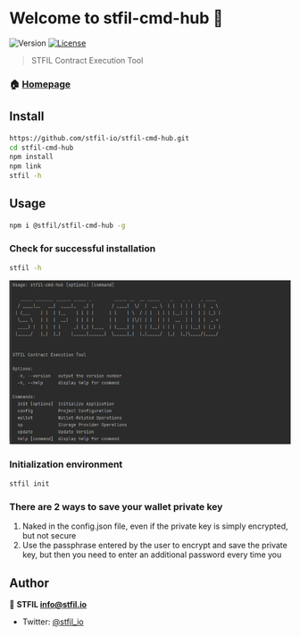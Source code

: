 # Welcome to stfil-cmd-hub 👋
![Version](https://img.shields.io/badge/version-1.1.1-blue.svg?cacheSeconds=2592000)
[![License](https://img.shields.io/badge/License-Apache%202.0-blue.svg)](https://opensource.org/licenses/Apache-2.0)

> STFIL Contract Execution Tool

### 🏠 [Homepage](https://stfil.io)

## Install

```sh
https://github.com/stfil-io/stfil-cmd-hub.git
cd stfil-cmd-hub
npm install
npm link
stfil -h
```

## Usage

```sh
npm i @stfil/stfil-cmd-hub -g
```
### Check for successful installation
```sh
stfil -h
```

![img.png](img.png)

### Initialization environment
```sh
stfil init
```

### There are 2 ways to save your wallet private key
1. Naked in the config.json file, even if the private key is simply encrypted, but not secure
2. Use the passphrase entered by the user to encrypt and save the private key, but then you need to enter an additional password every time you

## Author

👤 **STFIL <info@stfil.io>**

* Twitter: [@stfil\_io](https://twitter.com/stfil\_io)
